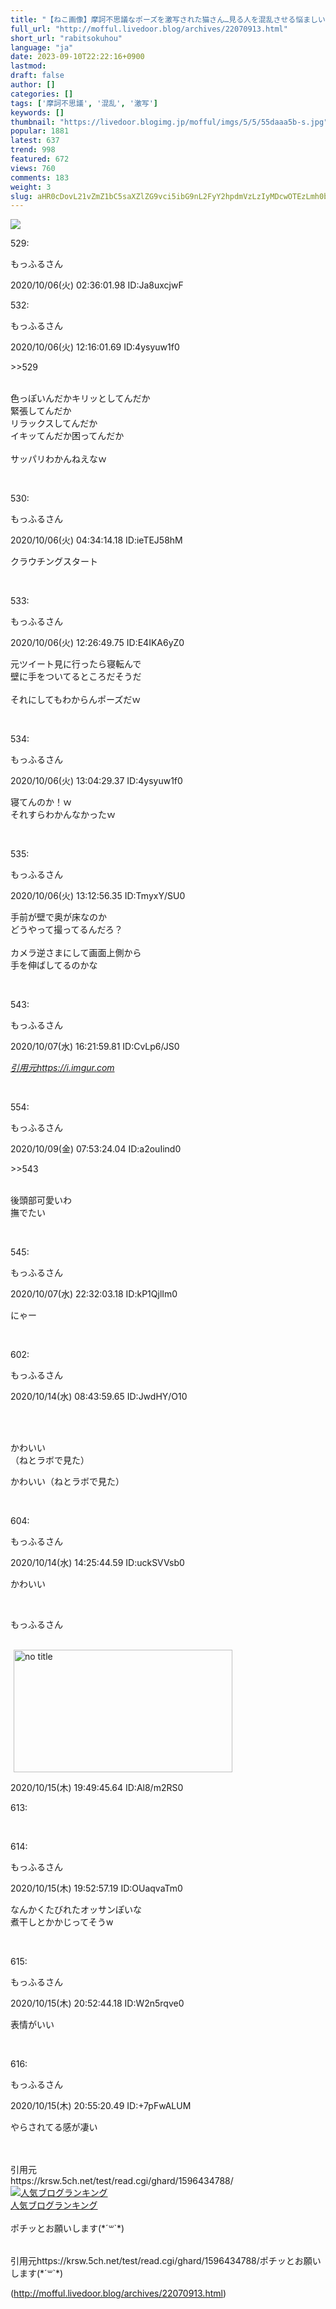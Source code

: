 ```yaml
---
title: "【ねこ画像】摩訶不思議なポーズを激写された猫さん…見る人を混乱させる悩ましいポーズですねwww : もっふるちゃんねる"
full_url: "http://mofful.livedoor.blog/archives/22070913.html"
short_url: "rabitsokuhou"
language: "ja"
date: 2023-09-10T22:22:16+0900
lastmod: 
draft: false
author: []
categories: []
tags: ['摩訶不思議', '混乱', '激写']
keywords: []
thumbnail: "https://livedoor.blogimg.jp/mofful/imgs/5/5/55daaa5b-s.jpg"
popular: 1881
latest: 637
trend: 998
featured: 672
views: 760
comments: 183
weight: 3
slug: aHR0cDovL21vZmZ1bC5saXZlZG9vci5ibG9nL2FyY2hpdmVzLzIyMDcwOTEzLmh0bWw=
---
```


![](https://livedoor.blogimg.jp/mofful/imgs/5/5/55daaa5b-s.jpg)

<div><p class='t_h'>529: <p>もっふるさん</p> <p> 2020/10/06(火) 02:36:01.98 ID:Ja8uxcjwF</p></p><p class='t_h t_i'>532: <p>もっふるさん</p> <p> 2020/10/06(火) 12:16:01.69 ID:4ysyuw1f0</p></p> <p class='t_b t_i'> <p class='anchor'>>>529</p> <br> 色っぽいんだかキリッとしてんだか <br> 緊張してんだか<br>リラックスしてんだか <br> イキッてんだか困ってんだか <br> <br>サッパリわかんねえなｗ </p><br> <p class='t_h'>530: <p>もっふるさん</p> <p> 2020/10/06(火) 04:34:14.18 ID:ieTEJ58hM</p></p> <p class='t_b'> クラウチングスタート </p><br> <p class='t_h'>533: <p>もっふるさん</p> <p> 2020/10/06(火) 12:26:49.75 ID:E4IKA6yZ0</p></p> <p class='t_b'> 元ツイート見に行ったら寝転んで<br>壁に手をついてるところだそうだ<br> <br> それにしてもわからんポーズだｗ </p><br> <p class='t_h'>534: <p>もっふるさん</p> <p> 2020/10/06(火) 13:04:29.37 ID:4ysyuw1f0</p></p> <p class='t_b'> 寝てんのか！ｗ <br> それすらわかんなかったｗ </p><br> <p class='t_h'>535: <p>もっふるさん</p> <p> 2020/10/06(火) 13:12:56.35 ID:TmyxY/SU0</p></p> <p class='t_b'> 手前が壁で奥が床なのか <br> どうやって撮ってるんだろ？<br> <br> カメラ逆さまにして画面上側から<br>手を伸ばしてるのかな </p><br> <p class='t_h'>543: <p>もっふるさん</p> <p> 2020/10/07(水) 16:21:59.81 ID:CvLp6/JS0</p></p> <a title='' target='_blank' href='https://i.imgur.com/BjYvTim.jpg'><i><p>引用元https://i.imgur.com<br></p></i></a><br> <p class='t_h t_i'>554: <p>もっふるさん</p> <p> 2020/10/09(金) 07:53:24.04 ID:a2ouIind0</p></p> <p class='t_b t_i'> <p class='anchor'>>>543</p> <br> 後頭部可愛いわ <br> 撫でたい </p><br> <p class='t_h'>545: <p>もっふるさん</p> <p> 2020/10/07(水) 22:32:03.18 ID:kP1QjlIm0</p></p> <p class='t_b'> にゃー </p><br> <p class='t_h'>602: <p>もっふるさん</p> <p> 2020/10/14(水) 08:43:59.65 ID:JwdHY/O10</p></p> <br><blockquote class='twitter-tweet'><a href='https://twitter.com/2oniTomo/status/1312568992620371968'></a></blockquote> <br> かわいい <br> （ねとラボで見た）<br><p>かわいい（ねとラボで見た）</p><br> <p class='t_h'>604: <p>もっふるさん</p> <p> 2020/10/14(水) 14:25:44.59 ID:uckSVVsb0</p></p> <p class='t_b'> かわいい </p><br> <p>もっふるさん</p> <span><br><a target='_blank' title='no title' href='https://livedoor.blogimg.jp/mofful/imgs/8/9/897388b1.jpg'><img class='pict' hspace='5' alt='no title' border='0' height='196' width='350' src='https://livedoor.blogimg.jp/mofful/imgs/8/9/897388b1-s.jpg'></a><p>2020/10/15(木) 19:49:45.64 ID:Al8/m2RS0</p></span><p>613:</p><br> <p class='t_h'>614: <p>もっふるさん</p> <p> 2020/10/15(木) 19:52:57.19 ID:OUaqvaTm0</p></p> <p class='t_b'> なんかくたびれたオッサンぽいな <br> 煮干しとかかじってそうw </p><br> <p class='t_h'>615: <p>もっふるさん</p> <p> 2020/10/15(木) 20:52:44.18 ID:W2n5rqve0</p></p> <p class='t_b'> 表情がいい </p><br> <p class='t_h'>616: <p>もっふるさん</p> <p> 2020/10/15(木) 20:55:20.49 ID:+7pFwALUM</p></p> <p class='t_b'> やらされてる感が凄い </p><br> <br>引用元<br>https://krsw.5ch.net/test/read.cgi/ghard/1596434788/<br><a href='//blog.with2.net/link/?2036932'><img title='人気ブログランキング' src='https://blog.with2.net/img/banner/banner_21.gif'></a><br><a href='//blog.with2.net/link/?2036932'>人気ブログランキング</a><br><br>ポチッとお願いします(*´꒳`*)<br><br><img alt='' src='https://www11.a8.net/0.gif?a8mat=3BDUGQ+4RHMA+2HOM+BS629' height='1' width='1' border='0'> <p>引用元https://krsw.5ch.net/test/read.cgi/ghard/1596434788/ポチッとお願いします(*´꒳`*)</p></div>

(http://mofful.livedoor.blog/archives/22070913.html)
